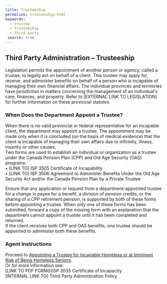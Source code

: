 ```yaml
---
title: Trusteeship
permalink: trusteeship.html
keywords: 
  - trustee
  - trusteeship
  - third party
 search: true
---
```


## Third Party Administration – Trusteeship  

Legislation permits the appointment of another person or agency, called a trustee, to legally act on behalf of a client. This trustee may apply for, receive, and administer benefits on behalf of a person who is incapable of managing their own financial affairs. The individual provinces and territories have jurisdiction in matters concerning the management of an individual's care, finances, and property. Refer to [EXTERNAL LINK TO LEGISLATION] for further information on these provincial statutes.  

### When Does the Department Appoint a Trustee?   
When there is no valid provincial or federal representative for an incapable client, the department may appoint a trustee. The appointment may be made only when it is concluded (on the basis of medical evidence) that the client is incapable of managing their own affairs due to infirmity, illness, insanity or other causes.  
Two forms are used to establish an individual or organization as a trustee under the Canada Pension Plan (CPP) and Old Age Security (OAS) programs:   
•	[LINK TO] ISP 3505 Certificate of Incapability   
•	[LINK TO] ISP 3506 Agreement to Administer Benefits Under the Old Age Security Act and/or the Canada Pension Plan by a Private Trustee  

Ensure that any application or request from a department-appointed trustee for a change in payee for a benefit, a division of pension credits, or the sharing of a CPP retirement pension, is supported by both of these forms before appointing a trustee. When only one of these forms has been submitted, forward a copy of the missing form with an explanation that the department cannot appoint a trustee until it has been completed and returned.   
If the client receives both CPP and OAS benefits, one trustee should be appointed to administer both these benefits.   

### Agent Instructions  

Proceed to [Appointing a Trustee for Incapable Homeless or at Imminent Risk of Being Homeless Seniors](appointing.html).   
Or for more information see:  
[LINK TO PDF FORMS]ISP 3035 Certificate of Incapacity  
[INTERNAL LINK TO] Third Party Administration Policy   

